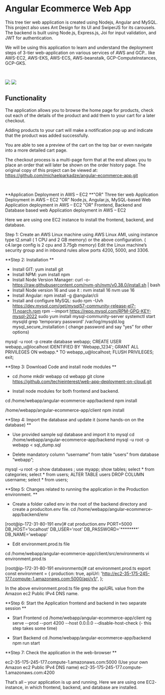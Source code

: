 # Angular Ecommerce Web App

This tree tier web application is created using Nodejs, Angular and MySQL. This project also uses Ant Design for its UI and SwiperJS for its carousels. The backend is built using Node.js, Express.js, Joi for input validation, and JWT for authentication.

We will be using this application to learn and understand the deployment steps of 3-tier web-application on various services of AWS and GCP.. like AWS-EC2, AWS-EKS, AWS-ECS, AWS-beanstalk, GCP-ComputeInstances, GCP-GKS. 

<br/>

![](1.gif)
![](2.gif)

## Functionality

The application allows you to browse the home page for products, check out each of the details of the product and add them to your cart for a later checkout.

Adding products to your cart will make a notification pop up and indicate that the product was added successfully.

You are able to see a preview of the cart on the top bar or even navigate into a more detailed cart page.

The checkout process is a multi-page form that at the end allows you to place an order that will later be shown on the order history page.
The original copy of this project can be viewed at: https://github.com/michaelparkadze/angular-ecommerce-app.git

<br/>


**Application Deployment in AWS – EC2 **"OR" 
Three tier web Application Deployment in AWS – EC2 "OR"
Node.js, Angular.js, MySQL-based Web Application deployment in AWS – EC2 "OR"
Frontend, Backend and Database based web Application deployment in AWS – EC2


Here we are using one EC2 instance to install the frontend, backend, and database. 

Step 1: Create an AWS Linux machine using AWS Linux AMI, using instance type t2.small ( 1 CPU and 2 GB memory) or the above configuration. ( c4.large config is 2 cpu and 3.75gb memory)
Edit the Linux machine’s security group and in inbound rules allow ports 4200, 5000, and 3306. 



**Step 2: Installation
**
-	Install GIT: yum install git
-	Install NPM: yum install npm
-	Install Node Version Manager: curl -o- https://raw.githubusercontent.com/nvm-sh/nvm/v0.38.0/install.sh | bash  
-	Install Node version 16 and use it : 
nvm install 16
nvm use 16
-	Install Angular: npm install -g @angular/cli
-	Install and configure MySQL:
sudo rpm -Uvh https://dev.mysql.com/get/mysql57-community-release-el7-11.noarch.rpm
rpm --import https://repo.mysql.com/RPM-GPG-KEY-mysql-2022
sudo yum install mysql-community-server 
systemctl start mysqld 
grep 'temporary password' /var/log/mysqld.log 
mysql_secure_installation ( change password and say “yes” for other options)

mysql -u root -p
create database webapp;
CREATE USER webapp_u@localhost IDENTIFIED BY 'Webapp_1234';
GRANT ALL PRIVILEGES ON webapp.* TO webapp_u@localhost;
FLUSH PRIVILEGES;
exit;




**Step 3: Download Code and install node modules 
**
-	cd /home
mkdir webapp
cd webapp
git clone https://github.com/techieinterest/web-app-deployment-on-cloud.git

-	Install node modules for both frontend and backend.

cd /home/webapp/angular-ecommerce-app/backend
npm install

/home/webapp/angular-ecommerce-app/client
npm install




**Step 4: Import the database and update it (some hands-on on the database) 
**
-	Use provided sample sql database and import it to mysql
cd /home/webapp/angular-ecommerce-app/backend
mysql -u root -p webapp < sql_dump.sql

-	Delete mandatory column “username” from table “users” from database “webapp”;

mysql -u root -p
show databases ;
use myapp;
show tables;
select * from categories;
select * from users;
ALTER TABLE users DROP COLUMN username; 
select * from users;





**Step 5: Changes related to running the application in the Production environment.
**
-	Create a folder called env in the root of the backend directory and create a produciton.env file.
cd /home/webapp/angular-ecommerce-app/backend/env

[root@ip-172-31-80-191 env]# cat production.env 
PORT=5000
DB_HOST='localhost'
DB_USER='root'
DB_PASSWORD='********'
DB_NAME='webapp'


-	Edit environment.prod.ts file

cd /home/webapp/angular-ecommerce-app/client/src/environments
vi environment.prod.ts

[root@ip-172-31-80-191 environments]# cat environment.prod.ts 
export const environment = {
        production: true,
        apiUrl: 'http://ec2-35-175-245-177.compute-1.amazonaws.com:5000/api/v1/',
};

In the above environment.prod.ts file grep the apiURL value from the Amazon ec2 Public IPv4 DNS name.





**Step 6:  Start the Application frontend and backend in two separate session
**
-	Start Frontend 
cd /home/webapp/angular-ecommerce-app/client
ng serve --prod --port 4200 --host 0.0.0.0 --disable-host-check         (-  this step takes some time)

-	Start Backend 
cd /home/webapp/angular-ecommerce-app/backend
npm run start





**Step 7: Check the application in the web-browser
**

ec2-35-175-245-177.compute-1.amazonaws.com:5000   (Use your own Amazon ec2 Public IPv4 DNS name) 
ec2-35-175-245-177.compute-1.amazonaws.com:4200


That’s all – your application is up and running. 
Here we are using one EC2- instance, in which frontend, backend, and database are installed. 





